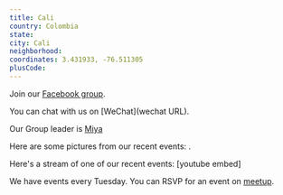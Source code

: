 ```yaml
---
title: Cali
country: Colombia
state: 
city: Cali
neighborhood: 
coordinates: 3.431933, -76.511305
plusCode:
---
```

Join our [Facebook group](https://www.facebook.com/groups/free.code.camp.cali).

You can chat with us on [WeChat](wechat URL).

Our Group leader is [Miya](freecodecamp.org/miya)

Here are some pictures from our recent events:
![]().

Here's a stream of one of our recent events:
[youtube embed]

We have events every Tuesday. You can RSVP for an event on [meetup](meetupurl).
